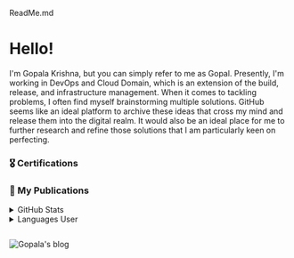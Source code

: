 ReadMe.md
# Hello!
I'm Gopala Krishna, but you can simply refer to me as Gopal. Presently, I'm working in DevOps and Cloud Domain, which is an extension of the build, release, and infrastructure management. When it comes to tackling problems, I often find myself brainstorming multiple solutions. GitHub seems like an ideal platform to archive these ideas that cross my mind and release them into the digital realm. It would also be an ideal place for me to further research and refine those solutions that I am particularly keen on perfecting.

### 🎖️ Certifications

### 📕️ My Publications

<details>     
<summary>GitHub Stats</summary>
<p align="center1">     
     <img align="center" src="https://github-readme-stats.vercel.app/api?username=gmudundi&show_icons=true&line_height=21&show_icons=g&theme=nord&rank_icon=github&include_all_commits=true&hide=contribs,issues" alt="Gopala's github stats"/>
    <br>
</p>
</details>
<details>
<summary>Languages User</summary>
<p align="center1">     
     <img align="center" src="https://github-readme-stats.vercel.app/api/top-langs/?username=gmudundi&show_icons=true&layout=compact&theme=nord&count_private=truecount_private=true" alt="Gopala's github stats"/>     
    <br>
</p>
</details>

<span style="display:inline-block; width: 10px;"></span>

![Gopala's blog](https://github-read-medium.vercel.app/latest?username=gopal.mudundi&limit=6&theme=nord)

<!--
**gmudundi/gmudundi** is a ✨ _special_ ✨ repository because its `README.md` (this file) appears on your GitHub profile.

Here are some ideas to get you started:

- 🔭 I’m currently working on ...
- 🌱 I’m currently learning ...
- 👯 I’m looking to collaborate on ...
- 🤔 I’m looking for help with ...
- 💬 Ask me about ...
- 📫 How to reach me: ...
- 😄 Pronouns: ...
- ⚡ Fun fact: ...
-->
